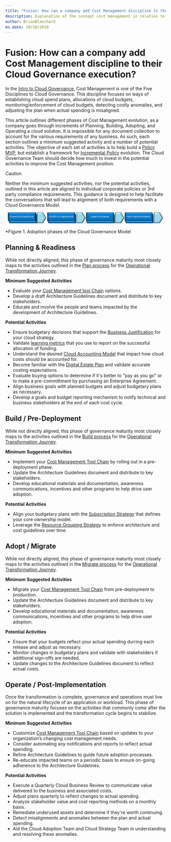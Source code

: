 ```yaml
---
title: "Fusion: How can a company add Cost Management discipline to their Cloud Governance execution?"
description: Explanation of the concept cost management in relation to cloud governance
author: BrianBlanchard
ms.date: 10/10/2018
---
```


# Fusion: How can a company add Cost Management discipline to their Cloud Governance execution?

In the [Intro to Cloud Governance](../overview.md), Cost Management is one of the Five Disciplines to Cloud Governance. This discipline focuses on ways of establishing cloud spend plans, allocations of cloud budgets,  monitoring/enforcement of cloud budgets, detecting costly anomalies, and adjusting the plan when actual spending is misaligned.

This article outlines different phases of Cost Management evolution, as a company goes through increments of Planning, Building, Adopting, and Operating a cloud solution. It is impossible for any document collection to account for the various requirements of any business. As such, each section outlines a minimum suggested activity and a number of potential activities. The objective of each set of activities is to help build a [Policy MVP](../policy-compliance/overview.md), but establish a framework for [Incremental Policy](../policy-compliance/overview.md) evolution. The Cloud Governance Team should decide how much to invest in the potential activities to improve the Cost Management position.

> [!CAUTION]
> Neither the minimum suggested activities, nor the potential activities, outlined in this article are aligned to individual corporate policies or 3rd party compliance requirements. This guidance is designed to help facilitate the conversations that will lead to alignment of both requirements with a Cloud Governance Model.

![Four phases of adoption](../../_images/adoption-phases.png)

*Figure 1. Adoption phases of the Cloud Governance Model

## Planning & Readiness

While not directly aligned, this phase of governance maturity most closely maps to the activities outlined in the [Plan process](../../transformation-journeys/operational-transformation/plan.md) for the [Operational Transformation Journey](../../transformation-journeys/operational-transformation/overview.md).

**Minimum Suggested Activities**

* Evaluate your [Cost Management tool Chain](toolchain.md) options.
* Develop a draft Architecture Guidelines document and distribute to key stakeholders.
* Educate and involve the people and teams impacted by the development of Architecture Guidelines.

**Potential Activities**

* Ensure budgetary decisions that support the [Business Justification](../../business-strategy/cloud-migration-business-case.md) for your cloud strategy.
* Validate [learning metrics](../../business-strategy/learning-metrics.md) that you use to report on the successful allocation of funding.
* Understand the desired [Cloud Accounting Model](../../business-strategy/cloud-accounting.md) that impact how cloud costs should be accounted for.
* Become familiar with the [Digital Estate Plan](../../digital-estate/overview.md) and validate accurate costing expectations.
* Evaluate buying options to determine if it's better to "pay as you go" or to make a pre-committment by purchasing an Enterprise Agreement.
* Align business goals with planned budgets and adjust budgetary plans as necessary.
* Develop a goals and budget reporting mechanism to notify technical and business stakeholders at the end of each cost cycle.

## Build / Pre-Deployment

While not directly aligned, this phase of governance maturity most closely maps to the activities outlined in the [Build process](../../transformation-journeys/operational-transformation/build.md) for the [Operational Transformation Journey](../../transformation-journeys/operational-transformation/overview.md).

**Minimum Suggested Activities**

* Implement your [Cost Management Tool Chain](toolchain.md) by rolling out in a pre-deployment phase.
* Update the Architecture Guidelines document and distribute to key stakeholders.
* Develop educational materials and documentation, awareness communications, incentives and other programs to help drive user adoption.

**Potential Activities**

* Align your budgetary plans with the [Subscription Strategy](../../infrastructure/subscriptions/overview.md) that defines your core ownership model.
* Leverage the [Resource Grouping Strategy](../../infrastructure/resource-grouping/overview.md) to enforce architecture and cost guidelines over time.

## Adopt / Migrate

While not directly aligned, this phase of governance maturity most closely maps to the activities outlined in the [Migrate process](../../transformation-journeys/operational-transformation/migrate.md) for the [Operational Transformation Journey](../../transformation-journeys/operational-transformation/overview.md).

**Minimum Suggested Activities**

* Migrate your [Cost Management Tool Chain](toolchain.md) from pre-deployment to production.
* Update the Architecture Guidelines document and distribute to key stakeholders.
* Develop educational materials and documentation, awareness communications, incentives and other programs to help drive user adoption.

**Potential Activities**

* Ensure that your budgets reflect your actual spending durring each release and adjust as necessary.
* Monitor changes in budgetary plans and validate with stakeholders if additional sign-offs are needed.
* Update changes to the Architecture Guidelines document to reflect actual costs.

## Operate / Post-Implementation

Once the transformation is complete, governance and operations must live on for the natural lifecycle of an  application or workload. This phase of governance maturity focuses on the activities that commonly come after the solution is implemented and the transformation cycle begins to stabilize.

**Minimum Suggested Activities**

* Customize [Cost Management Tool Chain](toolchain.md) based on updates to your organization’s changing cost management needs.
* Consider automating any notifications and reports to reflect actual spending.
* Refine Architecture Guidelines to guide future adoption processes.
* Re-educate impacted teams on a periodic basis to ensure on-going adherence to the Architecture Guidelines.

**Potential Activities**

* Execute a Quarterly Cloud Business Review to communicate value delivered to the business and associated costs.
* Adjust plans quarterly to reflect changes to actual spending.
* Analyze stakeholder value and cost reporting methods on a monthly basis.
* Remediate underused assets and determine if they're worth continuing. 
* Detect misalignments and anomalies between the plan and actual spending.
* Aid the Cloud Adoption Team and Cloud Strategy Team in understanding and resolving these anomalies.
